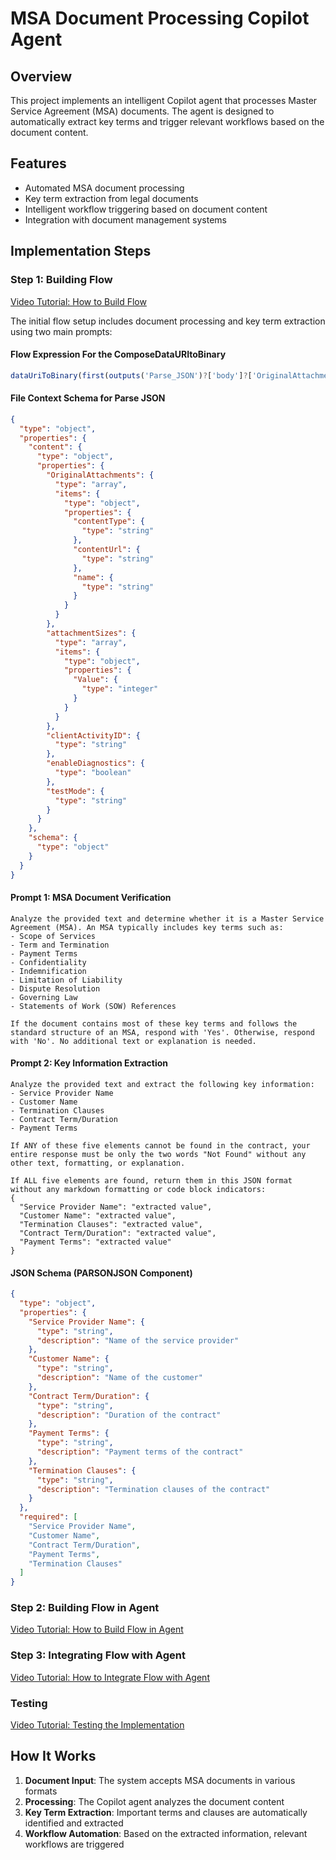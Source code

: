 # MSA Document Processing Copilot Agent

## Overview

This project implements an intelligent Copilot agent that processes Master Service Agreement (MSA) documents. The agent is designed to automatically extract key terms and trigger relevant workflows based on the document content.

## Features

- Automated MSA document processing
- Key term extraction from legal documents
- Intelligent workflow triggering based on document content
- Integration with document management systems

## Implementation Steps

### Step 1: Building Flow

[Video Tutorial: How to Build Flow](https://pragyaallc-my.sharepoint.com/:v:/g/personal/sachin_parmar_legalgraph_ai/EfA-kILQ6nVFtdge61NL2hwB1-RnEv6xccrIFPEI_hgLWw?e=upZltq&nav=eyJyZWZlcnJhbEluZm8iOnsicmVmZXJyYWxBcHAiOiJTdHJlYW1XZWJBcHAiLCJyZWZlcnJhbFZpZXciOiJTaGFyZURpYWxvZy1MaW5rIiwicmVmZXJyYWxBcHBQbGF0Zm9ybSI6IldlYiIsInJlZmVycmFsTW9kZSI6InZpZXcifX0%3D)

The initial flow setup includes document processing and key term extraction using two main prompts:

#### Flow Expression For the ComposeDataURItoBinary

```javascript
dataUriToBinary(first(outputs('Parse_JSON')?['body']?['OriginalAttachments'])?['contentUrl'])
```

#### File Context Schema for Parse JSON

```json
{
  "type": "object",
  "properties": {
    "content": {
      "type": "object",
      "properties": {
        "OriginalAttachments": {
          "type": "array",
          "items": {
            "type": "object",
            "properties": {
              "contentType": {
                "type": "string"
              },
              "contentUrl": {
                "type": "string"
              },
              "name": {
                "type": "string"
              }
            }
          }
        },
        "attachmentSizes": {
          "type": "array",
          "items": {
            "type": "object",
            "properties": {
              "Value": {
                "type": "integer"
              }
            }
          }
        },
        "clientActivityID": {
          "type": "string"
        },
        "enableDiagnostics": {
          "type": "boolean"
        },
        "testMode": {
          "type": "string"
        }
      }
    },
    "schema": {
      "type": "object"
    }
  }
}
```

#### Prompt 1: MSA Document Verification

```
Analyze the provided text and determine whether it is a Master Service Agreement (MSA). An MSA typically includes key terms such as:
- Scope of Services
- Term and Termination
- Payment Terms
- Confidentiality
- Indemnification
- Limitation of Liability
- Dispute Resolution
- Governing Law
- Statements of Work (SOW) References

If the document contains most of these key terms and follows the standard structure of an MSA, respond with 'Yes'. Otherwise, respond with 'No'. No additional text or explanation is needed.
```

#### Prompt 2: Key Information Extraction

```
Analyze the provided text and extract the following key information:
- Service Provider Name
- Customer Name
- Termination Clauses
- Contract Term/Duration
- Payment Terms

If ANY of these five elements cannot be found in the contract, your entire response must be only the two words "Not Found" without any other text, formatting, or explanation.

If ALL five elements are found, return them in this JSON format without any markdown formatting or code block indicators:
{
  "Service Provider Name": "extracted value",
  "Customer Name": "extracted value",
  "Termination Clauses": "extracted value",
  "Contract Term/Duration": "extracted value",
  "Payment Terms": "extracted value"
}
```

#### JSON Schema (PARSONJSON Component)

```json
{
  "type": "object",
  "properties": {
    "Service Provider Name": {
      "type": "string",
      "description": "Name of the service provider"
    },
    "Customer Name": {
      "type": "string",
      "description": "Name of the customer"
    },
    "Contract Term/Duration": {
      "type": "string",
      "description": "Duration of the contract"
    },
    "Payment Terms": {
      "type": "string",
      "description": "Payment terms of the contract"
    },
    "Termination Clauses": {
      "type": "string",
      "description": "Termination clauses of the contract"
    }
  },
  "required": [
    "Service Provider Name",
    "Customer Name",
    "Contract Term/Duration",
    "Payment Terms",
    "Termination Clauses"
  ]
}
```

### Step 2: Building Flow in Agent

[Video Tutorial: How to Build Flow in Agent](https://pragyaallc-my.sharepoint.com/:v:/g/personal/sachin_parmar_legalgraph_ai/EdP3eSOYjMxOs-bnEzVija8ByjmMUSfJBkfCFdZveDfMwg?e=QhZpNk&nav=eyJyZWZlcnJhbEluZm8iOnsicmVmZXJyYWxBcHAiOiJTdHJlYW1XZWJBcHAiLCJyZWZlcnJhbFZpZXciOiJTaGFyZURpYWxvZy1MaW5rIiwicmVmZXJyYWxBcHBQbGF0Zm9ybSI6IldlYiIsInJlZmVycmFsTW9kZSI6InZpZXcifX0%3D)

### Step 3: Integrating Flow with Agent

[Video Tutorial: How to Integrate Flow with Agent](https://pragyaallc-my.sharepoint.com/:v:/g/personal/sachin_parmar_legalgraph_ai/EfsRw4YyUQNNjhS2OfdHqTsBVAzqvhcXAWjB5t5oBXD49A?e=y9XP9Z&nav=eyJyZWZlcnJhbEluZm8iOnsicmVmZXJyYWxBcHAiOiJTdHJlYW1XZWJBcHAiLCJyZWZlcnJhbFZpZXciOiJTaGFyZURpYWxvZy1MaW5rIiwicmVmZXJyYWxBcHBQbGF0Zm9ybSI6IldlYiIsInJlZmVycmFsTW9kZSI6InZpZXcifX0%3D)

### Testing

[Video Tutorial: Testing the Implementation](https://pragyaallc-my.sharepoint.com/:v:/g/personal/sachin_parmar_legalgraph_ai/Ea98XcoBDZBEhgHvD3Xn1UIBIzdlMdoIOJ1wVVghu5OlBQ?e=XnakYm&nav=eyJyZWZlcnJhbEluZm8iOnsicmVmZXJyYWxBcHAiOiJTdHJlYW1XZWJBcHAiLCJyZWZlcnJhbFZpZXciOiJTaGFyZURpYWxvZy1MaW5rIiwicmVmZXJyYWxBcHBQbGF0Zm9ybSI6IldlYiIsInJlZmVycmFsTW9kZSI6InZpZXcifX0%3D)

## How It Works

1. **Document Input**: The system accepts MSA documents in various formats
2. **Processing**: The Copilot agent analyzes the document content
3. **Key Term Extraction**: Important terms and clauses are automatically identified and extracted
4. **Workflow Automation**: Based on the extracted information, relevant workflows are triggered
